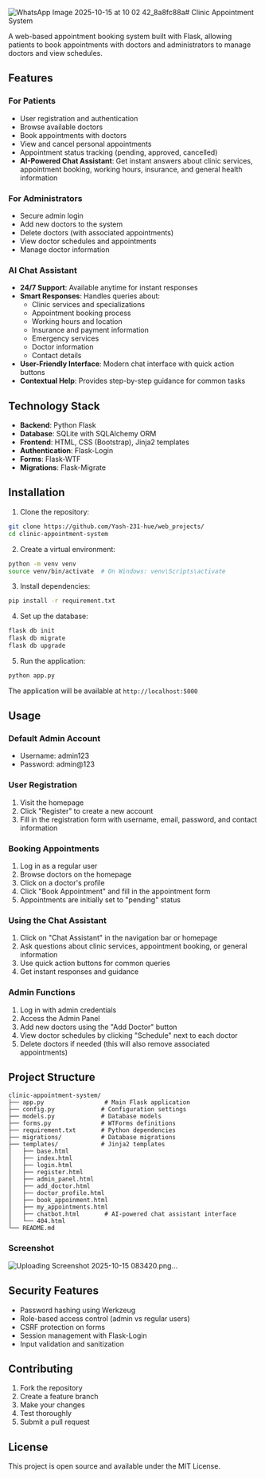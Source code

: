 ![WhatsApp Image 2025-10-15 at 10 02 42_8a8fc88a](https://github.com/user-attachments/assets/916b2533-6c71-4ec5-a143-04fd010bd1b9)# Clinic Appointment System

A web-based appointment booking system built with Flask, allowing patients to book appointments with doctors and administrators to manage doctors and view schedules.

## Features

### For Patients
- User registration and authentication
- Browse available doctors
- Book appointments with doctors
- View and cancel personal appointments
- Appointment status tracking (pending, approved, cancelled)
- **AI-Powered Chat Assistant**: Get instant answers about clinic services, appointment booking, working hours, insurance, and general health information

### For Administrators
- Secure admin login
- Add new doctors to the system
- Delete doctors (with associated appointments)
- View doctor schedules and appointments
- Manage doctor information

### AI Chat Assistant
- **24/7 Support**: Available anytime for instant responses
- **Smart Responses**: Handles queries about:
  - Clinic services and specializations
  - Appointment booking process
  - Working hours and location
  - Insurance and payment information
  - Emergency services
  - Doctor information
  - Contact details
- **User-Friendly Interface**: Modern chat interface with quick action buttons
- **Contextual Help**: Provides step-by-step guidance for common tasks

## Technology Stack

- **Backend**: Python Flask
- **Database**: SQLite with SQLAlchemy ORM
- **Frontend**: HTML, CSS (Bootstrap), Jinja2 templates
- **Authentication**: Flask-Login
- **Forms**: Flask-WTF
- **Migrations**: Flask-Migrate

## Installation

1. Clone the repository:
```bash
git clone https://github.com/Yash-231-hue/web_projects/
cd clinic-appointment-system
```

2. Create a virtual environment:
```bash
python -m venv venv
source venv/bin/activate  # On Windows: venv\Scripts\activate
```

3. Install dependencies:
```bash
pip install -r requirement.txt
```

4. Set up the database:
```bash
flask db init
flask db migrate
flask db upgrade
```

5. Run the application:
```bash
python app.py
```

The application will be available at `http://localhost:5000`

## Usage

### Default Admin Account
- Username: admin123
- Password: admin@123

### User Registration
1. Visit the homepage
2. Click "Register" to create a new account
3. Fill in the registration form with username, email, password, and contact information

### Booking Appointments
1. Log in as a regular user
2. Browse doctors on the homepage
3. Click on a doctor's profile
4. Click "Book Appointment" and fill in the appointment form
5. Appointments are initially set to "pending" status

### Using the Chat Assistant
1. Click on "Chat Assistant" in the navigation bar or homepage
2. Ask questions about clinic services, appointment booking, or general information
3. Use quick action buttons for common queries
4. Get instant responses and guidance

### Admin Functions
1. Log in with admin credentials
2. Access the Admin Panel
3. Add new doctors using the "Add Doctor" button
4. View doctor schedules by clicking "Schedule" next to each doctor
5. Delete doctors if needed (this will also remove associated appointments)

## Project Structure

```
clinic-appointment-system/
├── app.py                 # Main Flask application
├── config.py             # Configuration settings
├── models.py             # Database models
├── forms.py              # WTForms definitions
├── requirement.txt       # Python dependencies
├── migrations/           # Database migrations
├── templates/            # Jinja2 templates
│   ├── base.html
│   ├── index.html
│   ├── login.html
│   ├── register.html
│   ├── admin_panel.html
│   ├── add_doctor.html
│   ├── doctor_profile.html
│   ├── book_appoinment.html
│   ├── my_appointments.html
│   ├── chatbot.html       # AI-powered chat assistant interface
│   └── 404.html
└── README.md
```
### Screenshot
![Uploading Screenshot 2025-10-15 083420.png…]()

## Security Features

- Password hashing using Werkzeug
- Role-based access control (admin vs regular users)
- CSRF protection on forms
- Session management with Flask-Login
- Input validation and sanitization

## Contributing

1. Fork the repository
2. Create a feature branch
3. Make your changes
4. Test thoroughly
5. Submit a pull request

## License

This project is open source and available under the MIT License.

